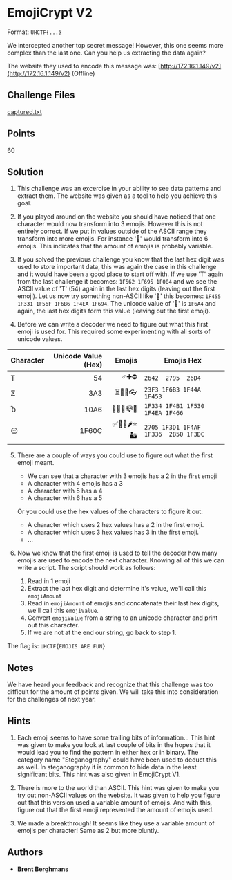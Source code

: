 # EmojiCrypt V2

Format: `UHCTF{...}`

We intercepted another top secret message! However, this one seems more complex than the last one. Can you help us extracting the data again?

The website they used to encode this message was: [http://172.16.1.149/v2](http://172.16.1.149/v2) (Offline)

## Challenge Files

[captured.txt](challenge/captured.txt)

## Points

60

## Solution

1. This challenge was an excercise in your ability to see data patterns and extract them. The website was given as a tool to help you achieve this goal. 

2. If you played around on the website you should have noticed that one character would now transform into 3 emojis. However this is not entirely correct. If we put in values outside of the ASCII range they transform into more emojis. For instance '🚤' would transform into 6 emojis. This indicates that the amount of emojis is probably variable. 

3. If you solved the previous challenge you know that the last hex digit was used to store important data, this was again the case in this challenge and it would have been a good place to start off with. 
If we use 'T' again from the last challenge it becomes: `1F562 1F695 1F004` and we see the ASCII value of 'T' (54) again in the last hex digits (leaving out the first emoji).
Let us now try something non-ASCII like '🚤' this becomes: `1F455 1F331 1F56F 1F6B6 1F4EA 1F694`. The unicode value of '🚤' is `1F6A4` and again, the last hex digits form this value (leaving out the first emoji). 

4. Before we can write a decoder we need to figure out what this first emoji is used for. This required some experimenting with all sorts of unicode values. 

| Character | Unicode Value (Hex) | Emojis       | Emojis Hex                             |
| --------- | -------------------:| ------------:| -------------------------------------- |
| T         | 54                  | ♂➕⛔         |  `2642  2795  26D4`                      |
| Σ         | 3A3                 | ⏳🚳👊👓       |  `23F3 1F6B3 1F44A 1F453`                |
| Ⴆ         | 10A6                | 🌴💱🔰📪👦      | `1F334 1F4B1 1F530 1F4EA 1F466`          |
| 😌         | 1F60C               | ✅🏑💯🌶⭐🏜    |  `2705 1F3D1 1F4AF 1F336  2B50 1F3DC`    |

5. There are a couple of ways you could use to figure out what the first emoji meant. 
   * We can see that a character with 3 emojis has a 2 in the first emoji 
   * A character with 4 emojis has a 3
   * A character with 5 has a 4
   * A character with 6 has a 5 
 
   Or you could use the hex values of the characters to figure it out:
   * A character which uses 2 hex values has a 2 in the first emoji.
   * A character which uses 3 hex values has 3 in the first emoji.
   * ... 

6. Now we know that the first emoji is used to tell the decoder how many emojis are used to encode the next character. Knowing all of this we can write a script. The script should work as follows: 
   1. Read in 1 emoji
   2. Extract the last hex digit and determine it's value, we'll call this `emojiAmount`
   3. Read in `emojiAmount` of emojis and concatenate their last hex digits, we'll call this `emojiValue`. 
   4. Convert `emojiValue` from a string to an unicode character and print out this character. 
   5. If we are not at the end our string, go back to step 1.

The flag is: `UHCTF{EMOJIS ARE FUN}`

## Notes

We have heard your feedback and recognize that this challenge was too difficult for the amount of points given. We will take this into consideration for the challenges of next year. 

## Hints

1. Each emoji seems to have some trailing bits of information... 
This hint was given to make you look at last couple of bits in the hopes that it would lead you to find the pattern in either hex or in binary. The category name "Steganography" could have been used to deduct this as well. In steganography it is common to hide data in the least significant bits. This hint was also given in EmojiCrypt V1.

2. There is more to the world than ASCII. 
This hint was given to make you try out non-ASCII values on the website. It was given to help you figure out that this version used a variable amount of emojis. And with this, figure out that the first emoji represented the amount of emojis used. 

3. We made a breakthrough! It seems like they use a variable amount of emojis per character!
Same as 2 but more bluntly.  

## Authors

* **Brent Berghmans**





